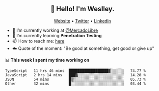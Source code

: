 <h2 align="center">👋 Hello! I'm Weslley.</h2>
<p align="center">
  <a href="http://weslleyneri.com.br">Website</a> •
  <a href="https://twitter.com/Weslley_Neri">Twitter</a> •
  <a href="https://www.linkedin.com/in/weslley-neri-3658908b">LinkedIn</a>
</p>


- 🔭 I’m currently working at [@MercadoLibre](https://github.com/mercadolibre)
- 🌱 I’m currently learning **Penetration Testing**
- 📫 How to reach me: [here](mailto:weslley39@gmail.com)
- ☁️ Quote of the moment: "Be good at something, get good or give up"

📊 **This week I spent my time working on**
<!--START_SECTION:waka-->

```text
TypeScript   11 hrs 46 mins  ██████████████████▓░░░░░░   74.77 %
JavaScript   2 hrs 14 mins   ███▓░░░░░░░░░░░░░░░░░░░░░   14.28 %
JSON         54 mins         █▒░░░░░░░░░░░░░░░░░░░░░░░   05.73 %
Other        32 mins         █░░░░░░░░░░░░░░░░░░░░░░░░   03.44 %
```

<!--END_SECTION:waka-->

<!-- Inspired by https://github.com/gruselhaus/gruselhaus -->